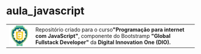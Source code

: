# aula_javascript
<table>
	<tr>
		<td><img src="/img/logo_curso.png" width="200px" align="center"></td>
		<td>Repositório criado para o curso<b>"Programação para internet com JavaScript"</b>, componente do Bootstramp <b>"Global Fullstack Developer"</b> da <b>Digital Innovation One (DIO).</b></td>
	</tr>
</table>
